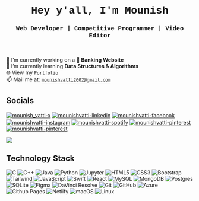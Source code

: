 
<h1 align="center" style="font-family: 'Courier New', monospace;">Hey y'all, I'm Mounish</h1>
<h3 align="center" style="font-family: 'Courier New', monospace;">Web Developer  |  Competitive Programmer  |  Video Editor </h3>
<br>

🔭 I’m currently working on a **🏦 Banking Website**<br>
🌱 I’m currently learning **Data Structures & Algorithms**<br>
🌐 View my [`Portfolio`](https://mounishvatti.netlify.app/)<br>
📫 Mail me at: [`mounishvatti2002@gmail.com`](mailto:mounishvatti2002@gmail.com)

<h2 align="left">Socials</h2>
<p align="left">  
  <a href="https://twitter.com/mounish_vatti" target="blank"><img align="center" src="https://img.shields.io/badge/Twitter-1D9BF0.svg?style=for-the-badge&logo=Twitter&logoColor=white" alt="mounish_vatti-x"/></a>
  <a href="https://linkedin.com/in/mounish-vatti" target="blank"><img align="center" src="https://img.shields.io/badge/LinkedIn-0A66C2.svg?style=for-the-badge&logo=LinkedIn&logoColor=white" alt="mounishvatti-linkedin"/></a>
  <a href="https://fb.com/mounishvatti" target="blank"><img align="center" src="https://img.shields.io/badge/Facebook-0866FF.svg?style=for-the-badge&logo=Facebook&logoColor=white" alt="mounishvatti-facebook"/></a>
  <a href="https://instagram.com/mounishvatti" target="blank"><img align="center" src="https://img.shields.io/badge/Instagram-E4405F.svg?style=for-the-badge&logo=Instagram&logoColor=white" alt="mounishvatti-instagram"/></a>
   <a href="https://open.spotify.com/user/31uh3iakw6f22gizodj7rp2w5wum?si=51f19191fcfd455c" target="blank"><img align="center" src="https://img.shields.io/badge/Spotify-1DB954.svg?style=for-the-badge&logo=Spotify&logoColor=white" alt="mounishvatti-spotify"/></a>
  <a href="https://pin.it/kzsFeU0ir" target="blank"><img align="center" src="https://img.shields.io/badge/Pinterest-BD081C.svg?style=for-the-badge&logo=Pinterest&logoColor=white" alt="mounishvatti-pinterest"/></a>
  <a href="https://leetcode.com/mounishvatti/" target="blank"><img align="center" src="https://img.shields.io/badge/LeetCode-FFA116.svg?style=for-the-badge&logo=LeetCode&logoColor=white" alt="mounishvatti-pinterest"/></a>
  
  ![](https://dcbadge.vercel.app/api/shield/767721020588556319)
</p>

<h2 align="left">Technology Stack</h2>

![C](https://img.shields.io/badge/C-A8B9CC.svg?style=for-the-badge&logo=C&logoColor=black) ![C++](https://img.shields.io/badge/C++-00599C.svg?style=for-the-badge&logo=C++&logoColor=white) ![Java](https://img.shields.io/badge/java-%23ED8B00.svg?style=for-the-badge&logo=openjdk&logoColor=white) ![Python](https://img.shields.io/badge/Python-3776AB.svg?style=for-the-badge&logo=Python&logoColor=white) ![Jupyter](https://img.shields.io/badge/Jupyter-F37626.svg?style=for-the-badge&logo=Jupyter&logoColor=white)
![HTML5](https://img.shields.io/badge/HTML5-E34F26.svg?style=for-the-badge&logo=HTML5&logoColor=white) ![CSS3](https://img.shields.io/badge/CSS3-1572B6.svg?style=for-the-badge&logo=CSS3&logoColor=white) ![Bootstrap](https://img.shields.io/badge/Bootstrap-7952B3.svg?style=for-the-badge&logo=Bootstrap&logoColor=white) ![Tailwind](https://img.shields.io/badge/Tailwind%20CSS-06B6D4.svg?style=for-the-badge&logo=Tailwind-CSS&logoColor=white) ![JavaScript](https://img.shields.io/badge/JavaScript-F7DF1E.svg?style=for-the-badge&logo=JavaScript&logoColor=black) ![Swift](https://img.shields.io/badge/swift-F54A2A?style=for-the-badge&logo=swift&logoColor=white) 
![React](https://img.shields.io/badge/React-61DAFB.svg?style=for-the-badge&logo=React&logoColor=black)
![MySQL](https://img.shields.io/badge/MySQL-4479A1.svg?style=for-the-badge&logo=MySQL&logoColor=white) ![MongoDB](https://img.shields.io/badge/MongoDB-%234ea94b.svg?style=for-the-badge&logo=mongodb&logoColor=white) ![Postgres](https://img.shields.io/badge/postgres-%23316192.svg?style=for-the-badge&logo=postgresql&logoColor=white) ![SQLite](https://img.shields.io/badge/sqlite-%2307405e.svg?style=for-the-badge&logo=sqlite&logoColor=white) 
![Figma](https://img.shields.io/badge/Figma-F24E1E.svg?style=for-the-badge&logo=Figma&logoColor=white) ![DaVinci Resolve](https://img.shields.io/badge/DaVinci%20Resolve-233A51.svg?style=for-the-badge&logo=DaVinci-Resolve&logoColor=white) 
![Git](https://img.shields.io/badge/Git-F05032.svg?style=for-the-badge&logo=Git&logoColor=white) ![GitHub](https://img.shields.io/badge/GitHub-181717.svg?style=for-the-badge&logo=GitHub&logoColor=white)
![Azure](https://img.shields.io/badge/Microsoft%20Azure-0078D4.svg?style=for-the-badge&logo=Microsoft-Azure&logoColor=white) ![Github Pages](https://img.shields.io/badge/GitHub%20Pages-222222.svg?style=for-the-badge&logo=GitHub-Pages&logoColor=white) ![Netlify](https://img.shields.io/badge/Netlify-00C7B7.svg?style=for-the-badge&logo=Netlify&logoColor=white) 
![macOS](https://img.shields.io/badge/macOS-000000.svg?style=for-the-badge&logo=macOS&logoColor=white) ![Linux](https://img.shields.io/badge/Linux-FCC624.svg?style=for-the-badge&logo=Linux&logoColor=black) 
